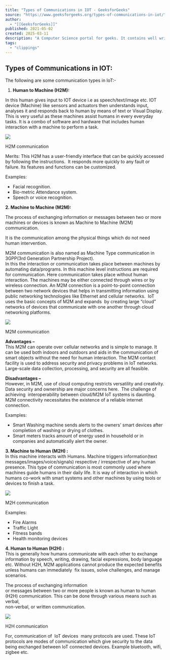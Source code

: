```yaml
---
title: "Types of Communications in IOT - GeeksforGeeks"
source: "https://www.geeksforgeeks.org/types-of-communications-in-iot/"
author:
  - "[[GeeksforGeeks]]"
published: 2021-05-02
created: 2025-03-11
description: "A Computer Science portal for geeks. It contains well written, well thought and well explained computer science and programming articles, quizzes and practice/competitive programming/company interview Questions."
tags:
  - "clippings"
---
```


## **Types of Communications in IOT:** 

The following are some communication types in IoT:-

1. **Human to Machine (H2M):**

In this human gives input to IOT device i.e as speech/text/image etc. IOT device (Machine) like sensors and actuators then understands input, analyses it and responds back to human by means of text or Visual Display. This is very useful as these machines assist humans in every everyday tasks. It is a combo of software and hardware that includes human interaction with a machine to perform a task.

![](https://media.geeksforgeeks.org/wp-content/uploads/20210505183400/1.PNG)

H2M communication

Merits: This H2M has a user-friendly interface that can be quickly accessed by following the instructions.  It responds more quickly to any fault or failure. Its features and functions can be customized.

Examples: 

- Facial recognition.
- Bio-metric Attendance system.
- Speech or voice recognition.

**2\. Machine to Machine (M2M):**

The process of exchanging information or messages between two or more machines or devices is known as Machine to Machine (M2M) communication.

It is the communication among the physical things which do not need human intervention.

M2M communication is also named as Machine Type communication in 3GPP(3rd Generation Partnership Project).  
In this the interaction or communication takes place between machines by automating data/programs. In this machine level instructions are required for communication. Here communication takes place without human interaction. The machines may be either connected through wires or by wireless connection. An M2M connection is a point-to-point connection between two network devices that helps in transmitting information using public networking technologies like Ethernet and cellular networks.  IoT uses the basic concepts of M2M and expands  by creating large “cloud” networks of devices that communicate with one another through cloud networking platforms.

![](https://media.geeksforgeeks.org/wp-content/uploads/20210505183521/2-300x138.PNG)

M2M communication

**Advantages –**  
This M2M can operate over cellular networks and is simple to manage. It can be used both indoors and outdoors and aids in the communication of smart objects without the need for human interaction. The M2M contact facility is used to address security and privacy problems in IoT networks. Large-scale data collection, processing, and security are all feasible.

**Disadvantages –**  
However, in M2M, use of cloud computing restricts versatility and creativity. Data security and ownership are major concerns here.  The challenge of achieving  interoperability between cloud/M2M IoT systems is daunting. M2M connectivity necessitates the existence of a reliable internet connection.

Examples:

- Smart Washing machine sends alerts to the owners’ smart devices after completion of washing or drying of clothes.
- Smart meters tracks amount of energy used in household or in companies and automatically alert the owner.

**3\. Machine to Human (M2H) :**  
In this machine interacts with Humans. Machine triggers information(text messages/images/voice/signals) respective / irrespective of any human presence. This type of communication is most commonly used where machines guide humans in their daily life. It is way of interaction in which humans co-work with smart systems and other machines by using tools or devices to finish a task.

![](https://media.geeksforgeeks.org/wp-content/uploads/20210505183642/3-300x166.PNG)

M2H communication

Examples:

- Fire Alarms
- Traffic Light
- Fitness bands
- Health monitoring devices

**4\. Human to Human (H2H) :**  
This is generally how humans communicate with each other to exchange information by speech, writing, drawing, facial expressions, body language etc. Without H2H, M2M applications cannot produce the expected benefits unless humans can immediately  fix issues, solve challenges, and manage scenarios.

The process of exchanging information   
or messages between two or more people is known as human to human (H2H) communication. This can be done through various means such as verbal,   
non-verbal, or written communication.

![](https://media.geeksforgeeks.org/wp-content/uploads/20210505183712/4-300x215.PNG)

H2H communication

For, communication of  IoT devices  many protocols are used. These IoT protocols are modes of communication which give security to the data being exchanged between IoT connected devices. Example bluetooth, wifi, zigbee etc.

  